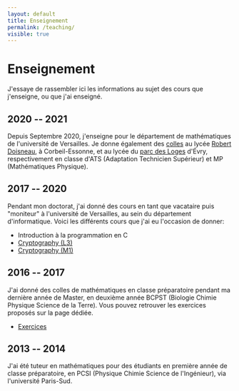 ```yaml
---
layout: default
title: Enseignement
permalink: /teaching/
visible: true
---
```

# Enseignement

J'essaye de rassembler ici les informations au sujet des cours que j'enseigne,
ou que j'ai enseigné.

## 2020 -- 2021

Depuis Septembre 2020, j'enseigne pour le département de mathématiques de l'université de
Versailles. Je donne également des [colles](colles) au lycée [Robert Doisneau](colles/doisneau), à
Corbeil-Essonne, et au lycée du [parc des Loges](colles/parcdesloges) d'Évry, respectivement en classe
d'ATS (Adaptation Technicien Supérieur) et MP (Mathématiques Physique).

## 2017 -- 2020

Pendant mon doctorat, j'ai donné des cours en tant que vacataire puis "moniteur" à l'université
de Versailles, au sein du département d'informatique. Voici les différents cours
que j'ai eu l'occasion de donner:
* Introduction à la programmation en C
* [Cryptography (L3)](crypto-l3)
* [Cryptography (M1)](crypto-m1)

## 2016 -- 2017

J'ai donné des colles de mathématiques en classe préparatoire pendant ma
dernière année de Master, en deuxième année BCPST (Biologie Chimie Physique
Science de la Terre). Vous pouvez retrouver les exercices proposés sur la page
dédiée.
* [Exercices](colles/jprevert)

## 2013 -- 2014

J'ai été tuteur en mathématiques pour des étudiants en première année de classe
préparatoire, en PCSI (Physique Chimie Science de l'Ingénieur), via l'université
Paris-Sud.

